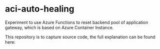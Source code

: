# aci-auto-healing
 Experiment to use Azure Functions to reset backend pool of application gateway, which is based on Azure Container Instance.

This repository is to capture source code, the full explanation can be found here: []()